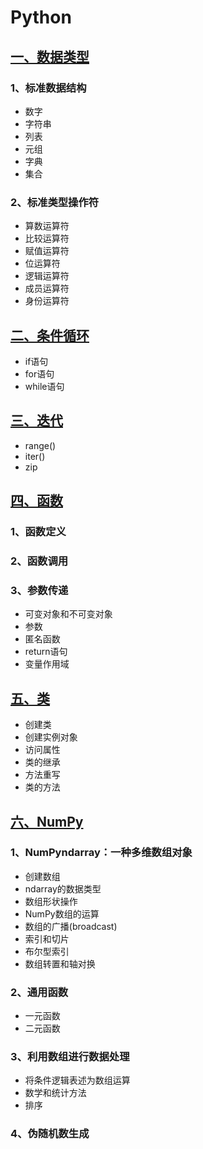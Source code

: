 # Python
## [一、数据类型](1_type_of_data.ipynb)
### 1、标准数据结构
- 数字
- 字符串
- 列表
- 元组
- 字典
- 集合
### 2、标准类型操作符
- 算数运算符
- 比较运算符
- 赋值运算符
- 位运算符
- 逻辑运算符
- 成员运算符
- 身份运算符
## [二、条件循环](2_Condition_loop.ipynb)
- if语句
- for语句
- while语句
## [三、迭代](3_Iteration.ipynb)
- range()
- iter()
- zip
## [四、函数](4_function.ipynb)
### 1、函数定义
### 2、函数调用
### 3、参数传递
- 可变对象和不可变对象
- 参数
- 匿名函数
- return语句
- 变量作用域
## [五、类](5_class.ipynb)
- 创建类
- 创建实例对象
- 访问属性
- 类的继承
- 方法重写
- 类的方法

## [六、NumPy](6_NumPy.ipynb)
### 1、NumPyndarray：一种多维数组对象
- 创建数组
- ndarray的数据类型
- 数组形状操作
- NumPy数组的运算
- 数组的广播(broadcast)
- 索引和切片
- 布尔型索引
- 数组转置和轴对换

### 2、通用函数
- 一元函数
- 二元函数

### 3、利用数组进行数据处理
- 将条件逻辑表述为数组运算
- 数学和统计方法
- 排序
### 4、伪随机数生成
